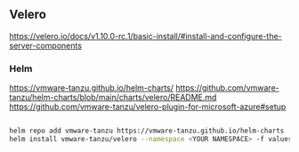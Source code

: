 ## Velero

https://velero.io/docs/v1.10.0-rc.1/basic-install/#install-and-configure-the-server-components

### Helm 

https://vmware-tanzu.github.io/helm-charts/
https://github.com/vmware-tanzu/helm-charts/blob/main/charts/velero/README.md
https://github.com/vmware-tanzu/velero-plugin-for-microsoft-azure#setup

```bash

helm repo add vmware-tanzu https://vmware-tanzu.github.io/helm-charts
helm install vmware-tanzu/velero --namespace <YOUR NAMESPACE> -f values.yaml --generate-name
```